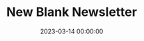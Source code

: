 ---
layout: newsletter_default
title: New Blank Newsletter
date: 2023-03-14 00:00:00
spacing:
  container-width: 602
  gutter-width: 40
  gutter-width-mobile: 20
newsletter_sections:
---